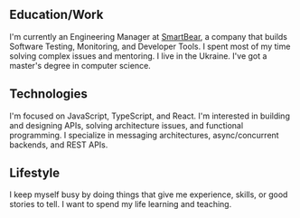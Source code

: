## Education/Work

I'm currently an Engineering Manager at [SmartBear](https://smartbear.com), a company that builds Software Testing, Monitoring, and Developer Tools. I spent most of my time solving complex issues and mentoring. I live in the Ukraine. I've got a master's degree in computer science.

## Technologies

I'm focused on JavaScript, TypeScript, and React. I'm interested in building and designing APIs, solving architecture issues, and functional programming. I specialize in messaging architectures, async/concurrent backends, and REST APIs.

## Lifestyle

I keep myself busy by doing things that give me experience, skills, or good stories to tell. I want to spend my life learning and teaching.
